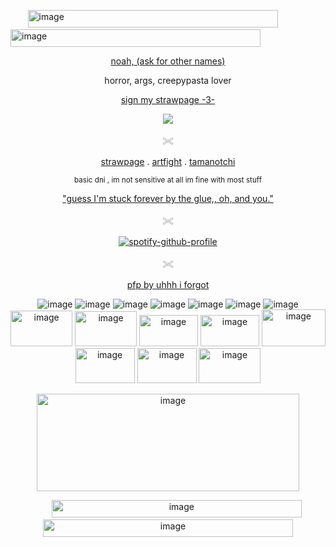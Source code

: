 ‎ ‎ ‎ ‎ ‎ ‎ ‎ <img width="400" height="28" alt="image" src="https://github.com/user-attachments/assets/59a5ccc6-7e22-4fc0-be64-ded112afe6b3" /><img width="400" height="28" alt="image" src="https://github.com/user-attachments/assets/e70ee0c0-4b43-4728-8dd7-176c8360ddf3" />


<p align="center"> <ins> noah, (ask for other names) </ins> </p>

<p align="center"> horror, args, creepypasta lover </p>

<p align="center"> <ins> sign my strawpage -3- </ins> </p>

<p align="center"> <img src="https://komarev.com/ghpvc/?username=C00LKIDDFORSAKEN&color=grey&label=🐇"> </p>

<p align="center"> 𓏵 </p> 

<p align="center"> <a href="https://noahsters.straw.page">strawpage</a> . <a href="https://artfight.net/~noahsters">artfight</a> . <a href="https://tamanotchi.world/u/15947">tamanotchi</a> </p>

<p align="center"> <sub> basic dni , im not sensitive at all im fine with most stuff </sub> </p>
<p align="center"> <ins> "guess I'm stuck forever by the glue,, oh, and you." </ins> </p>

<div align="center">
<p align="center"> 𓏵 </p>

[![spotify-github-profile](https://spotify-github-profile.kittinanx.com/api/view?uid=mqxe2ykx9hqvu8r6zuna1d1p3&cover_image=true&theme=novatorem&show_offline=false&background_color=121212&interchange=false&bar_color=863232&bar_color_cover=false)](https://github.com/kittinan/spotify-github-profile)
<p align="center"> 𓏵 </p> 

<div align="center">

<p align="center"> <ins> pfp by uhhh i forgot </ins> </p>

![image](https://github.com/user-attachments/assets/10852f02-5146-42d8-8367-be8347dd8af1) ![image](https://github.com/user-attachments/assets/28cb7643-5d6f-4c8c-b632-a5cd662af063) ![image](https://github.com/user-attachments/assets/ee2a4c72-9046-42b0-999c-a82bad435d42) ![image](https://github.com/user-attachments/assets/edb3e691-558d-43df-92b3-eafabc7dbe3f) ![image](https://github.com/user-attachments/assets/8909a32d-7966-453d-b990-675ac9558dd6) ![image](https://github.com/user-attachments/assets/719637b8-3492-4327-96de-abeaf462e210) ![image](https://github.com/user-attachments/assets/888e14e9-031a-4dfc-bc1b-2ec23dea1e55) <img width="99" height="57" alt="image" src="https://github.com/user-attachments/assets/1dbb52bb-6b97-4f0d-ae60-eb1d79f11e0c" /> <img width="99" height="56" alt="image" src="https://github.com/user-attachments/assets/38a87f2a-cfef-4664-951b-3724e86ff2d6" /> <img width="94" height="50" alt="image" src="https://github.com/user-attachments/assets/ed9038bd-5bee-4c9d-ab04-bec9335f4d7a" /> <img width="94" height="50" alt="image" src="https://github.com/user-attachments/assets/02250707-61f1-4f47-90b7-c039adfa680f" /> <img width="102" height="59" alt="image" src="https://github.com/user-attachments/assets/4bb9588b-7549-4163-8d74-dc20ddf1b5af" /> <img width="95" height="56" alt="image" src="https://github.com/user-attachments/assets/9fc0cbd1-4db7-4188-a372-b9cb95a05e8f" /> <img width="95" height="56" alt="image" src="https://github.com/user-attachments/assets/5c1345b3-da29-4d6f-9d17-de4fd3bb56ae" /> <img width="99" height="56" alt="image" src="https://github.com/user-attachments/assets/78ea91aa-76cb-4669-bce3-aca08ab78dd5" />









<img width="420" height="156" alt="image" src="https://github.com/user-attachments/assets/dbcbf847-4597-4407-9d90-2400e2c43333" />



‎ ‎ ‎ ‎ ‎ ‎ ‎ <img width="400" height="28" alt="image" src="https://github.com/user-attachments/assets/59a5ccc6-7e22-4fc0-be64-ded112afe6b3" /><img width="400" height="28" alt="image" src="https://github.com/user-attachments/assets/e70ee0c0-4b43-4728-8dd7-176c8360ddf3" />



